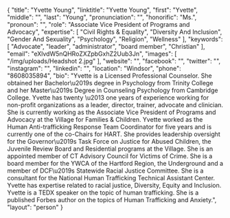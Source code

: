 {
  "title": "Yvette Young",
  "linktitle": "Yvette Young",
  "first": "Yvette",
  "middle": "",
  "last": "Young",
  "pronunciation": "",
  "honorific": "Ms.",
  "pronoun": "",
  "role": "Associate Vice President of Programs and Advocacy",
  "expertise": [
    "Civil Rights & Equality",
    "Diversity And Inclusion",
    "Gender And Sexuality",
    "Psychology",
    "Religion",
    "Wellness"
  ],
  "keywords": [
    "Advocate",
    "leader",
    "administrator",
    "board member",
    "Christian"
  ],
  "email": "eXlvdW5nQHRoZXZpbGxhZ2Uub3Jn",
  "images": [
    "/img/uploads/Headshot 2.jpg"
  ],
  "website": "",
  "facebook": "",
  "twitter": "",
  "instagram": "",
  "linkedin": "",
  "location": "Windsor",
  "phone": "8608035894",
  "bio": "Yvette is a Licensed Professional Counselor. She obtained her Bachelor\u2019s degree in Psychology from Trinity College and her Master\u2019s Degree in Counseling Psychology from Cambridge College. Yvette has twenty \u2013 one years of experience working for non-profit organizations as a leader, director, trainer, advocate and clinician. She is currently working as the Associate Vice President of Programs and Advocacy at the Village for Families & Children. Yvette worked as the Human Anti-trafficking Response Team Coordinator for five years and is currently one of the co-Chairs for HART. She provides leadership oversight for the Governor\u2019s Task Force on Justice for Abused Children, the Juvenile Review Board and Residential programs at the Village. She is an appointed member of CT Advisory Council for Victims of Crime. She is a board member for the YWCA of the Hartford Region, the Underground and a member of DCF\u2019s Statewide Racial Justice Committee. She is a consultant for the National Human Trafficking Technical Assistant Center. Yvette has expertise related to racial justice, Diversity, Equity and Inclusion. Yvette is a TEDX speaker on the topic of human trafficking. She is a published Forbes author on the topics of Human Trafficking and Anxiety.",
  "layout": "person"
}
